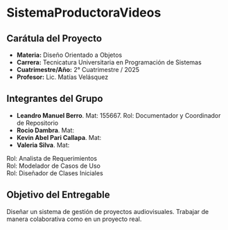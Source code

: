 # SistemaProductoraVideos

## Carátula del Proyecto
- **Materia:** Diseño Orientado a Objetos  
- **Carrera:** Tecnicatura Universitaria en Programación de Sistemas  
- **Cuatrimestre/Año:** 2° Cuatrimestre / 2025  
- **Profesor:** Lic. Matías Velásquez  

## Integrantes del Grupo
- **Leandro Manuel Berro**. Mat: 155667. Rol: Documentador y Coordinador de Repositorio 
- **Rocio Dambra**. Mat:
- **Kevin Abel Pari Callapa**. Mat:
- **Valeria Silva**. Mat: 

Rol: Analista de Requerimientos  
Rol: Modelador de Casos de Uso  
Rol: Diseñador de Clases Iniciales  

## Objetivo del Entregable
Diseñar un sistema de gestión de proyectos audiovisuales. Trabajar de manera colaborativa como en un proyecto real. 
